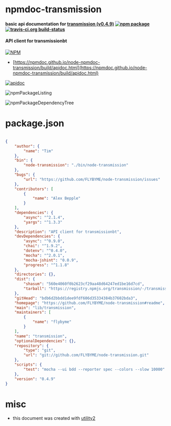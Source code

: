# npmdoc-transmission

#### basic api documentation for  [transmission (v0.4.9)](https://github.com/FLYBYME/node-transmission#readme)  [![npm package](https://img.shields.io/npm/v/npmdoc-transmission.svg?style=flat-square)](https://www.npmjs.org/package/npmdoc-transmission) [![travis-ci.org build-status](https://api.travis-ci.org/npmdoc/node-npmdoc-transmission.svg)](https://travis-ci.org/npmdoc/node-npmdoc-transmission)

#### API client for transmissionbt

[![NPM](https://nodei.co/npm/transmission.png?downloads=true&downloadRank=true&stars=true)](https://www.npmjs.com/package/transmission)

- [https://npmdoc.github.io/node-npmdoc-transmission/build/apidoc.html](https://npmdoc.github.io/node-npmdoc-transmission/build/apidoc.html)

[![apidoc](https://npmdoc.github.io/node-npmdoc-transmission/build/screenCapture.buildCi.browser.%252Ftmp%252Fbuild%252Fapidoc.html.png)](https://npmdoc.github.io/node-npmdoc-transmission/build/apidoc.html)

![npmPackageListing](https://npmdoc.github.io/node-npmdoc-transmission/build/screenCapture.npmPackageListing.svg)

![npmPackageDependencyTree](https://npmdoc.github.io/node-npmdoc-transmission/build/screenCapture.npmPackageDependencyTree.svg)



# package.json

```json

{
    "author": {
        "name": "Tim"
    },
    "bin": {
        "node-transmission": "./bin/node-transmission"
    },
    "bugs": {
        "url": "https://github.com/FLYBYME/node-transmission/issues"
    },
    "contributors": [
        {
            "name": "Alex Bepple"
        }
    ],
    "dependencies": {
        "async": "^2.1.4",
        "yargs": "^1.3.3"
    },
    "description": "API client for transmissionbt",
    "devDependencies": {
        "async": "^0.9.0",
        "chai": "^1.9.2",
        "dotenv": "^0.4.0",
        "mocha": "^2.0.1",
        "mocha-jshint": "0.0.9",
        "progress": "^1.1.8"
    },
    "directories": {},
    "dist": {
        "shasum": "560e4060f0b2623cf29aa48d64247ed1be16d7cd",
        "tarball": "https://registry.npmjs.org/transmission/-/transmission-0.4.9.tgz"
    },
    "gitHead": "bdb6d2bbdd1dee9fdf606d35334384b37602bda3",
    "homepage": "https://github.com/FLYBYME/node-transmission#readme",
    "main": "lib/transmission",
    "maintainers": [
        {
            "name": "flybyme"
        }
    ],
    "name": "transmission",
    "optionalDependencies": {},
    "repository": {
        "type": "git",
        "url": "git://github.com/FLYBYME/node-transmission.git"
    },
    "scripts": {
        "test": "mocha --ui bdd --reporter spec --colors --slow 10000"
    },
    "version": "0.4.9"
}
```



# misc
- this document was created with [utility2](https://github.com/kaizhu256/node-utility2)
